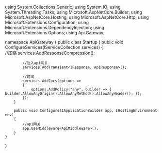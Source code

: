 using System.Collections.Generic;
using System.IO;
using System.Threading.Tasks;
using Microsoft.AspNetCore.Builder;
using Microsoft.AspNetCore.Hosting;
using Microsoft.AspNetCore.Http;
using Microsoft.Extensions.Configuration;
using Microsoft.Extensions.DependencyInjection;
using Microsoft.Extensions.Options;
using Api.Gateway;

namespace ApiGateway
{
    public class Startup
    {
        public void ConfigureServices(IServiceCollection services)
        {   
            //压缩
            services.AddResponseCompression();

            //注入api网关
            services.AddTransient<IResponse, ApiResponse>();

            //跨域
            services.AddCors(options =>
            {
                options.AddPolicy("any", builder => { builder.AllowAnyOrigin().AllowAnyMethod().AllowAnyHeader(); });
            });            
        }

        public void Configure(IApplicationBuilder app, IHostingEnvironment env)
        {
            //api网关
            app.UseMiddleware<ApiMiddleware>();
        }
    }
}
